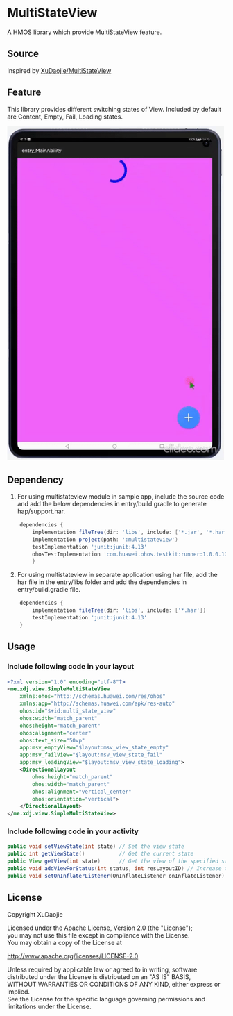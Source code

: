 # MultiStateView

A HMOS library which provide MultiStateView feature.

## Source

Inspired by [XuDaojie/MultiStateView](https://github.com/XuDaojie/MultiStateView/)

## Feature

This library provides different switching states of View. Included by default are Content, Empty, Fail, Loading states.

<img src="screenshots/ezgif.com-gif-maker (4).gif" width="500">

## Dependency
1. For using multistateview module in sample app, include the source code and add the below dependencies in entry/build.gradle to generate hap/support.har.
```groovy
	dependencies {
        implementation fileTree(dir: 'libs', include: ['*.jar', '*.har'])
        implementation project(path: ':multistateview')
        testImplementation 'junit:junit:4.13'
        ohosTestImplementation 'com.huawei.ohos.testkit:runner:1.0.0.100'
        }

```
2. For using multistateview in separate application using har file, add the har file in the entry/libs folder and add the dependencies in entry/build.gradle file.
```groovy
	dependencies {
		implementation fileTree(dir: 'libs', include: ['*.har'])
		testImplementation 'junit:junit:4.13'
	}
```

## Usage
### Include following code in your layout
``` xml
<?xml version="1.0" encoding="utf-8"?>
<me.xdj.view.SimpleMultiStateView
    xmlns:ohos="http://schemas.huawei.com/res/ohos"
    xmlns:app="http://schemas.huawei.com/apk/res-auto"
    ohos:id="$+id:multi_state_view"
    ohos:width="match_parent"
    ohos:height="match_parent"
    ohos:alignment="center"
    ohos:text_size="50vp"
    app:msv_emptyView="$layout:msv_view_state_empty"
    app:msv_failView="$layout:msv_view_state_fail"
    app:msv_loadingView="$layout:msv_view_state_loading">
    <DirectionalLayout
        ohos:height="match_parent"
        ohos:width="match_parent"
        ohos:alignment="vertical_center"
        ohos:orientation="vertical">
    </DirectionalLayout>
</me.xdj.view.SimpleMultiStateView>
```

### Include following code in your activity
``` java 
public void setViewState(int state) // Set the view state 
public int getViewState()           // Get the current state 
public View getView(int state)      // Get the view of the specified state 
public void addViewForStatus(int status, int resLayoutID) // Increase the state 
public void setOnInflaterListener(OnInflateListener onInflateListener) // Triggered when each state is Layout inflate (except CONTENT)
```

## License
Copyright XuDaojie

Licensed under the Apache License, Version 2.0 (the "License");<br>
you may not use this file except in compliance with the License.<br>
You may obtain a copy of the License at<br>

   http://www.apache.org/licenses/LICENSE-2.0

Unless required by applicable law or agreed to in writing, software<br>
distributed under the License is distributed on an "AS IS" BASIS,<br>
WITHOUT WARRANTIES OR CONDITIONS OF ANY KIND, either express or implied.<br>
See the License for the specific language governing permissions and<br>
limitations under the License.<br>